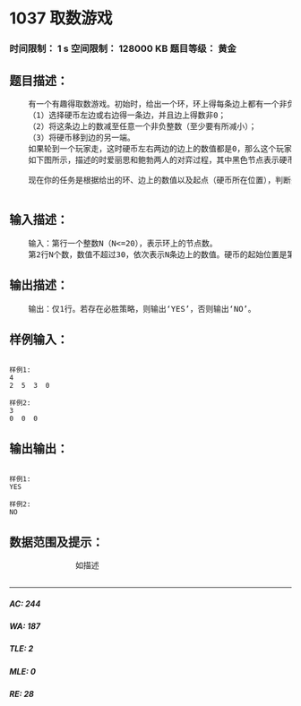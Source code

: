 # 1037 取数游戏   
### 时间限制： 1 s     空间限制： 128000 KB     题目等级： 黄金  
## 题目描述：  

<pre>
    有一个有趣得取数游戏。初始时，给出一个环，环上得每条边上都有一个非负整数。这些整数中至少有一个时0。然后，将一枚硬币放在环上得一个节点上。二个玩家就是以这个放硬币得节点为起点开始这个游戏，二人轮流取数，取数得规则如下：
    （1）选择硬币左边或右边得一条边，并且边上得数非0；
    （2）将这条边上的数减至任意一个非负整数（至少要有所减小）；
    （3）将硬币移到边的另一端。
    如果轮到一个玩家走，这时硬币左右两边的边上的数值都是0，那么这个玩家就输了。
    如下图所示，描述的时爱丽思和鲍勃两人的对弈过程，其中黑色节点表示硬币所在节点，结果图（d）中，轮到鲍勃走时，硬币两边的边上都是0。所以爱丽思获胜。
 
    现在你的任务是根据给出的环、边上的数值以及起点（硬币所在位置），判断先走方是否有必胜的策略。

</pre>
  
  
## 输入描述：  

<pre>
    输入：第行一个整数N（N<=20），表示环上的节点数。
    第2行N个数，数值不超过30，依次表示N条边上的数值。硬币的起始位置是第一条边与最后一条边之间的节点上。
</pre>
  
  
## 输出描述：  

<pre>
    输出：仅1行。若存在必胜策略，则输出‘YES’，否则输出‘NO’。
</pre>
  
  
## 样例输入：  

<pre><code>
样例1:
4
2  5  3  0
 
样例2:
3
0  0  0
</code></pre>
  
  
## 输出输出：  

<pre><code>
样例1:
YES
 
样例2:
NO
</code></pre>
  
  
## 数据范围及提示：  

<pre>
              如描述
            </pre>
  
  
***  

##### AC: 244  
##### WA: 187  
##### TLE: 2  
##### MLE: 0  
##### RE: 28  
